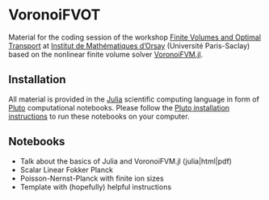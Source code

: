 # VoronoiFVOT

Material for the coding session of the workshop [Finite Volumes and Optimal Transport](https://project.inria.fr/fvot/) at  [Institut de Mathématiques d’Orsay](https://www.imo.universite-paris-saclay.fr/en/) (Université Paris-Saclay) based on the nonlinear finite volume solver [VoronoiFVM.jl](https://github.com/j-fu/VoronoiFVM.jl).

## Installation

All material is provided in the [Julia](https://julialang.org) scientific computing language in form of [Pluto](https://github.com/fonsp/Pluto.jl) computational notebooks. Please follow the [Pluto installation instructions](https://plutojl.org/#install) to run these notebooks on your computer.

## Notebooks

- Talk about the basics of Julia and VoronoiFVM.jl (julia|html|pdf)
- Scalar Linear Fokker Planck
- Poisson-Nernst-Planck with finite ion sizes
- Template with (hopefully) helpful instructions
   

